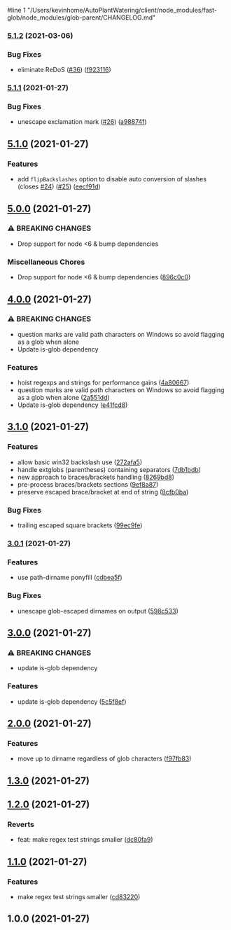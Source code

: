 #line 1 "/Users/kevinhome/AutoPlantWatering/client/node_modules/fast-glob/node_modules/glob-parent/CHANGELOG.md"
### [5.1.2](https://github.com/gulpjs/glob-parent/compare/v5.1.1...v5.1.2) (2021-03-06)


### Bug Fixes

* eliminate ReDoS ([#36](https://github.com/gulpjs/glob-parent/issues/36)) ([f923116](https://github.com/gulpjs/glob-parent/commit/f9231168b0041fea3f8f954b3cceb56269fc6366))

### [5.1.1](https://github.com/gulpjs/glob-parent/compare/v5.1.0...v5.1.1) (2021-01-27)


### Bug Fixes

* unescape exclamation mark ([#26](https://github.com/gulpjs/glob-parent/issues/26)) ([a98874f](https://github.com/gulpjs/glob-parent/commit/a98874f1a59e407f4fb1beb0db4efa8392da60bb))

## [5.1.0](https://github.com/gulpjs/glob-parent/compare/v5.0.0...v5.1.0) (2021-01-27)


### Features

* add `flipBackslashes` option to disable auto conversion of slashes (closes [#24](https://github.com/gulpjs/glob-parent/issues/24)) ([#25](https://github.com/gulpjs/glob-parent/issues/25)) ([eecf91d](https://github.com/gulpjs/glob-parent/commit/eecf91d5e3834ed78aee39c4eaaae654d76b87b3))

## [5.0.0](https://github.com/gulpjs/glob-parent/compare/v4.0.0...v5.0.0) (2021-01-27)


### ⚠ BREAKING CHANGES

* Drop support for node <6 & bump dependencies

### Miscellaneous Chores

* Drop support for node <6 & bump dependencies ([896c0c0](https://github.com/gulpjs/glob-parent/commit/896c0c00b4e7362f60b96e7fc295ae929245255a))

## [4.0.0](https://github.com/gulpjs/glob-parent/compare/v3.1.0...v4.0.0) (2021-01-27)


### ⚠ BREAKING CHANGES

* question marks are valid path characters on Windows so avoid flagging as a glob when alone
* Update is-glob dependency

### Features

* hoist regexps and strings for performance gains ([4a80667](https://github.com/gulpjs/glob-parent/commit/4a80667c69355c76a572a5892b0f133c8e1f457e))
* question marks are valid path characters on Windows so avoid flagging as a glob when alone ([2a551dd](https://github.com/gulpjs/glob-parent/commit/2a551dd0dc3235e78bf3c94843d4107072d17841))
* Update is-glob dependency ([e41fcd8](https://github.com/gulpjs/glob-parent/commit/e41fcd895d1f7bc617dba45c9d935a7949b9c281))

## [3.1.0](https://github.com/gulpjs/glob-parent/compare/v3.0.1...v3.1.0) (2021-01-27)


### Features

* allow basic win32 backslash use ([272afa5](https://github.com/gulpjs/glob-parent/commit/272afa5fd070fc0f796386a5993d4ee4a846988b))
* handle extglobs (parentheses) containing separators ([7db1bdb](https://github.com/gulpjs/glob-parent/commit/7db1bdb0756e55fd14619e8ce31aa31b17b117fd))
* new approach to braces/brackets handling ([8269bd8](https://github.com/gulpjs/glob-parent/commit/8269bd89290d99fac9395a354fb56fdcdb80f0be))
* pre-process braces/brackets sections ([9ef8a87](https://github.com/gulpjs/glob-parent/commit/9ef8a87f66b1a43d0591e7a8e4fc5a18415ee388))
* preserve escaped brace/bracket at end of string ([8cfb0ba](https://github.com/gulpjs/glob-parent/commit/8cfb0ba84202d51571340dcbaf61b79d16a26c76))


### Bug Fixes

* trailing escaped square brackets ([99ec9fe](https://github.com/gulpjs/glob-parent/commit/99ec9fecc60ee488ded20a94dd4f18b4f55c4ccf))

### [3.0.1](https://github.com/gulpjs/glob-parent/compare/v3.0.0...v3.0.1) (2021-01-27)


### Features

* use path-dirname ponyfill ([cdbea5f](https://github.com/gulpjs/glob-parent/commit/cdbea5f32a58a54e001a75ddd7c0fccd4776aacc))


### Bug Fixes

* unescape glob-escaped dirnames on output ([598c533](https://github.com/gulpjs/glob-parent/commit/598c533bdf49c1428bc063aa9b8db40c5a86b030))

## [3.0.0](https://github.com/gulpjs/glob-parent/compare/v2.0.0...v3.0.0) (2021-01-27)


### ⚠ BREAKING CHANGES

* update is-glob dependency

### Features

* update is-glob dependency ([5c5f8ef](https://github.com/gulpjs/glob-parent/commit/5c5f8efcee362a8e7638cf8220666acd8784f6bd))

## [2.0.0](https://github.com/gulpjs/glob-parent/compare/v1.3.0...v2.0.0) (2021-01-27)


### Features

* move up to dirname regardless of glob characters ([f97fb83](https://github.com/gulpjs/glob-parent/commit/f97fb83be2e0a9fc8d3b760e789d2ecadd6aa0c2))

## [1.3.0](https://github.com/gulpjs/glob-parent/compare/v1.2.0...v1.3.0) (2021-01-27)

## [1.2.0](https://github.com/gulpjs/glob-parent/compare/v1.1.0...v1.2.0) (2021-01-27)


### Reverts

* feat: make regex test strings smaller ([dc80fa9](https://github.com/gulpjs/glob-parent/commit/dc80fa9658dca20549cfeba44bbd37d5246fcce0))

## [1.1.0](https://github.com/gulpjs/glob-parent/compare/v1.0.0...v1.1.0) (2021-01-27)


### Features

* make regex test strings smaller ([cd83220](https://github.com/gulpjs/glob-parent/commit/cd832208638f45169f986d80fcf66e401f35d233))

## 1.0.0 (2021-01-27)

